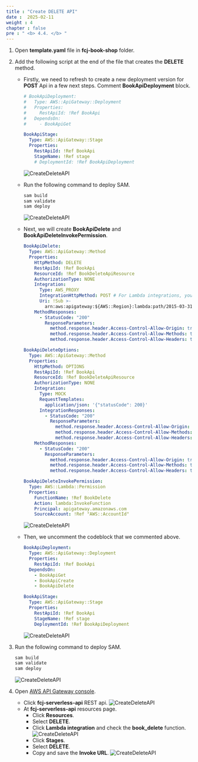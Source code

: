 ```yaml
---
title : "Create DELETE API"
date :  2025-02-11
weight : 4
chapter : false
pre : " <b> 4.4. </b> "
---
```

1. Open **template.yaml** file in **fcj-book-shop** folder.

2. Add the following script at the end of the file that creates the **DELETE** method.
    - Firstly, we need to refresh to create a new deployment version for **POST** Api in a few next steps. Comment **BookApiDeployment** block.

      ```yml
      # BookApiDeployment:
      #   Type: AWS::ApiGateway::Deployment
      #   Properties:
      #     RestApiId: !Ref BookApi
      #   DependsOn:
      #     - BookApiGet

      BookApiStage:
        Type: AWS::ApiGateway::Stage
        Properties:
          RestApiId: !Ref BookApi
          StageName: !Ref stage
          # DeploymentId: !Ref BookApiDeployment
      ```

      ![CreateDeleteAPI](/images/temp/1/72.png?&width=90pc)
    - Run the following command to deploy SAM.

      ```bash
      sam build
      sam validate
      sam deploy
      ```

      ![CreateDeleteAPI](/images/temp/1/73.png?&width=90pc)
    - Next, we will create **BookApiDelete** and **BookApiDeleteInvokePermission**.

      ```yml
      BookApiDelete:
        Type: AWS::ApiGateway::Method
        Properties:
          HttpMethod: DELETE
          RestApiId: !Ref BookApi
          ResourceId: !Ref BookDeleteApiResource
          AuthorizationType: NONE
          Integration:
            Type: AWS_PROXY
            IntegrationHttpMethod: POST # For Lambda integrations, you must set the integration method to POST
            Uri: !Sub >-
              arn:aws:apigateway:${AWS::Region}:lambda:path/2015-03-31/functions/${BookDelete.Arn}/invocations
          MethodResponses:
            - StatusCode: "200"
              ResponseParameters:
                method.response.header.Access-Control-Allow-Origin: true
                method.response.header.Access-Control-Allow-Methods: true
                method.response.header.Access-Control-Allow-Headers: true

      BookApiDeleteOptions:
        Type: AWS::ApiGateway::Method
        Properties:
          HttpMethod: OPTIONS
          RestApiId: !Ref BookApi
          ResourceId: !Ref BookDeleteApiResource
          AuthorizationType: NONE
          Integration:
            Type: MOCK
            RequestTemplates:
              application/json: '{"statusCode": 200}'
            IntegrationResponses:
              - StatusCode: "200"
                ResponseParameters:
                  method.response.header.Access-Control-Allow-Origin: "'*'"
                  method.response.header.Access-Control-Allow-Methods: "'GET,POST,OPTIONS,DELETE'"
                  method.response.header.Access-Control-Allow-Headers: "'Content-Type,X-Amz-Date,Authorization,X-Api-Key,X-Amz-Security-Token'"
          MethodResponses:
            - StatusCode: "200"
              ResponseParameters:
                method.response.header.Access-Control-Allow-Origin: true
                method.response.header.Access-Control-Allow-Methods: true
                method.response.header.Access-Control-Allow-Headers: true

      BookApiDeleteInvokePermission:
        Type: AWS::Lambda::Permission
        Properties:
          FunctionName: !Ref BookDelete
          Action: lambda:InvokeFunction
          Principal: apigateway.amazonaws.com
          SourceAccount: !Ref "AWS::AccountId"
      ```

      ![CreateDeleteAPI](/images/temp/1/79.png?&width=90pc)
    - Then, we uncomment the codeblock that we commented above.

      ```yml
      BookApiDeployment:
        Type: AWS::ApiGateway::Deployment
        Properties:
          RestApiId: !Ref BookApi
        DependsOn:
          - BookApiGet
          - BookApiCreate
          - BookApiDelete

      BookApiStage:
        Type: AWS::ApiGateway::Stage
        Properties:
          RestApiId: !Ref BookApi
          StageName: !Ref stage
          DeploymentId: !Ref BookApiDeployment
      ```

      ![CreateDeleteAPI](/images/temp/1/80.png?&width=90pc)

3. Run the following command to deploy SAM.

    ```bash
    sam build
    sam validate
    sam deploy
    ```

    ![CreateDeleteAPI](/images/temp/1/81.png?&width=90pc)

4. Open [AWS API Gateway console](https://us-east-1.console.aws.amazon.com/apigateway/home?region=us-east-1).
    - Click **fcj-serverless-api** REST api.
      ![CreateDeleteAPI](/images/temp/1/64.png?width=90pc)
    - At **fcj-serverless-api** resources page.
      - Click **Resources**.
      - Select **DELETE**.
      - Click **Lambda integration** and check the **book_delete** function.
        ![CreateDeleteAPI](/images/temp/1/82.png?&width=90pc)
      - Click **Stages**.
      - Select **DELETE**.
      - Copy and save the **Invoke URL**.
        ![CreateDeleteAPI](/images/temp/1/83.png?&width=90pc)
